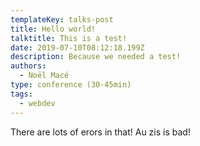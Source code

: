 ```yaml
---
templateKey: talks-post
title: Hello world!
talktitle: This is a test!
date: 2019-07-10T08:12:18.199Z
description: Because we needed a test!
authors:
  - Noël Macé
type: conference (30-45min)
tags:
  - webdev
---
```

There are lots of erors in that! Au zis is bad!
